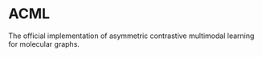 # ACML
The official implementation of asymmetric contrastive multimodal learning for molecular graphs.
